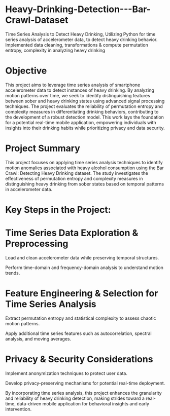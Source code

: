 # Heavy-Drinking-Detection---Bar-Crawl-Dataset
Time Series Analysis to Detect Heavy Drinking, Utilizing Python for time series analysis of accelerometer data, to detect heavy drinking behavior. Implemented data cleaning, transformations &amp; compute permutation entropy, complexity in analyzing heavy drinking 

# Objective

This project aims to leverage time series analysis of smartphone accelerometer data to detect instances of heavy drinking. By analyzing motion patterns over time, we seek to identify distinguishing features between sober and heavy drinking states using advanced signal processing techniques. The project evaluates the reliability of permutation entropy and complexity measures in differentiating drinking behaviors, contributing to the development of a robust detection model. This work lays the foundation for a potential real-time mobile application, empowering individuals with insights into their drinking habits while prioritizing privacy and data security.

# Project Summary

This project focuses on applying time series analysis techniques to identify motion anomalies associated with heavy alcohol consumption using the Bar Crawl: Detecting Heavy Drinking dataset. The study investigates the effectiveness of permutation entropy and complexity measures in distinguishing heavy drinking from sober states based on temporal patterns in accelerometer data.

# Key Steps in the Project:

# Time Series Data Exploration & Preprocessing

Load and clean accelerometer data while preserving temporal structures.

Perform time-domain and frequency-domain analysis to understand motion trends.

# Feature Engineering & Selection for Time Series Analysis

Extract permutation entropy and statistical complexity to assess chaotic motion patterns.

Apply additional time series features such as autocorrelation, spectral analysis, and moving averages.

# Privacy & Security Considerations

Implement anonymization techniques to protect user data.

Develop privacy-preserving mechanisms for potential real-time deployment.

By incorporating time series analysis, this project enhances the granularity and reliability of heavy drinking detection, making strides toward a real-time, data-driven mobile application for behavioral insights and early intervention.
